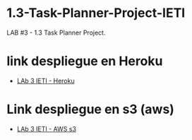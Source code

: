 # 1.3-Task-Planner-Project-IETI
LAB #3 - 1.3 Task Planner Project.

# link despliegue en Heroku

* [LAb 3 IETI - Heroku](https://task-planner-ieti2020.herokuapp.com/)

# Link despliegue en s3 (aws)
* [LAb 3 IETI - AWS s3](http://lab3ieti.s3-website-us-east-1.amazonaws.com/)
